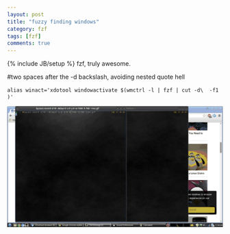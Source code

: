 ```yaml
---
layout: post
title: "fuzzy finding windows"
category: fzf
tags: [fzf]
comments: true
---
```

{% include JB/setup %}
fzf, truly awesome.  
  

#two spaces after the -d backslash, avoiding nested quote hell
  
	alias winact='xdotool windowactivate $(wmctrl -l | fzf | cut -d\  -f1 )'
  
  
  
<img src="/images/screen_fzf_winact.gif" width="1000" >

